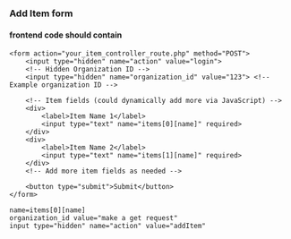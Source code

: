 

### Add Item form
#### frontend code should contain
```
<form action="your_item_controller_route.php" method="POST">
    <input type="hidden" name="action" value="login">
    <!-- Hidden Organization ID -->
    <input type="hidden" name="organization_id" value="123"> <!-- Example organization ID -->

    <!-- Item fields (could dynamically add more via JavaScript) -->
    <div>
        <label>Item Name 1</label>
        <input type="text" name="items[0][name]" required>
    </div>
    <div>
        <label>Item Name 2</label>
        <input type="text" name="items[1][name]" required>
    </div>
    <!-- Add more item fields as needed -->

    <button type="submit">Submit</button>
</form>
```
    name=items[0][name]
    organization_id value="make a get request"
    input type="hidden" name="action" value="addItem"
